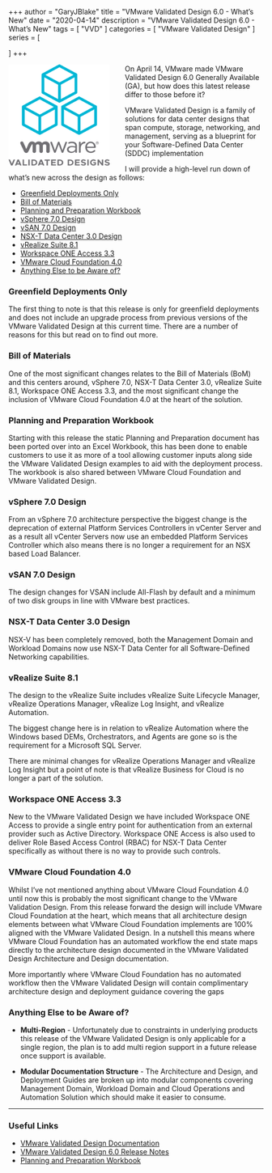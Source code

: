 +++
author = "GaryJBlake"
title = "VMware Validated Design 6.0 - What’s New"
date = "2020-04-14"
description = "VMware Validated Design 6.0 - What’s New"
tags = [
    "VVD"
]
categories = [
    "VMware Validated Design"
]
series = [
    
]
+++

<img align="left" width="200" height="200" src="/images/vvd-icon.png" style="float:left; padding-right:30px" >

On April 14, VMware made VMware Validated Design 6.0 Generally Available (GA), but how does this latest release differ to those before it?

VMware Validated Design is a family of solutions for data center designs that span compute, storage, networking, and management, serving as a blueprint for your Software-Defined Data Center (SDDC) implementation

I will provide a high-level run down of what’s new across the design as follows:

- [Greenfield Deployments Only](#greenfield-deployments-only)
- [Bill of Materials](#bill-of-materials)
- [Planning and Preparation Workbook](#planning-and-preparation-workbook)
- [vSphere 7.0 Design](#vsphere-70-design)
- [vSAN 7.0 Design](#vsan-70-design)
- [NSX-T Data Center 3.0 Design](#nsx-t-data-center-30-design)
- [vRealize Suite 8.1](#vrealize-suite-81)
- [Workspace ONE Access 3.3](#workspace-one-access-33)
- [VMware Cloud Foundation 4.0](#vmware-cloud-foundation-40)
- [Anything Else to be Aware of?](#anything-else-to-be-aware-of)

### Greenfield Deployments Only

The first thing to note is that this release is only for greenfield deployments and does not include an upgrade process from previous versions of the VMware Validated Design at this current time. There are a number of reasons for this but read on to find out more.

### Bill of Materials

One of the most significant changes relates to the Bill of Materials (BoM) and this centers around, vSphere 7.0, NSX-T Data Center 3.0, vRealize Suite 8.1, Workspace ONE Access 3.3, and the most significant change the inclusion of VMware Cloud Foundation 4.0 at the heart of the solution.

### Planning and Preparation Workbook

Starting with this release the static Planning and Preparation document has been ported over into an Excel Workbook, this has been done to enable customers to use it as more of a tool allowing customer inputs along side the VMware Validated Design examples to aid with the deployment process. The workbook is also shared between VMware Cloud Foundation and VMware Validated Design.

### vSphere 7.0 Design

From an vSphere 7.0 architecture perspective the biggest change is the deprecation of external Platform Services Controllers in vCenter Server and as a result all vCenter Servers now use an embedded Platform Services Controller which also means there is no longer a requirement for an NSX based Load Balancer.

### vSAN 7.0 Design

The design changes for VSAN include All-Flash by default and a minimum of two disk groups in line with VMware best practices.

### NSX-T Data Center 3.0 Design

NSX-V has been completely removed, both the Management Domain and Workload Domains now use NSX-T Data Center for all Software-Defined Networking capabilities.

### vRealize Suite 8.1

The design to the vRealize Suite includes vRealize Suite Lifecycle Manager, vRealize Operations Manager, vRealize Log Insight, and vRealize Automation.

The biggest change here is in relation to vRealize Automation where the Windows based DEMs, Orchestrators, and Agents are gone so is the requirement for a Microsoft SQL Server.

There are minimal changes for vRealize Operations Manager and vRealize Log Insight but a point of note is that vRealize Business for Cloud is no longer a part of the solution.

### Workspace ONE Access 3.3

New to the VMware Validated Design we have included Workspace ONE Access to provide a single entry point for authentication from an external provider such as Active Directory. Workspace ONE Access is also used to deliver Role Based Access Control (RBAC) for NSX-T Data Center specifically as without there is no way to provide such controls.

### VMware Cloud Foundation 4.0

Whilst I’ve not mentioned anything about VMware Cloud Foundation 4.0 until now this is probably the most significant change to the VMware Validation Design. From this release forward the design will include VMware Cloud Foundation at the heart, which means that all architecture design elements between what VMware Cloud Foundation implements are 100% aligned with the VMware Validated Design. In a nutshell this means where VMware Cloud Foundation has an automated workflow the end state maps directly to the architecture design documented in the VMware Validated Design Architecture and Design documentation.

More importantly where VMware Cloud Foundation has no automated workflow then the VMware Validated Design will contain complimentary architecture design and deployment guidance covering the gaps

### Anything Else to be Aware of?

- **Multi-Region** - Unfortunately due to constraints in underlying products this release of the VMware Validated Design is only applicable for a single region, the plan is to add multi region support in a future release once support is available.

- **Modular Documentation Structure** - The Architecture and Design, and Deployment Guides are broken up into modular components covering Management Domain, Workload Domain and Cloud Operations and Automation Solution which should make it easier to consume.

- - -
### Useful Links

- [VMware Validated Design Documentation](https://docs.vmware.com/en/VMware-Validated-Design/index.html) 
- [VMware Validated Design 6.0 Release Notes](https://docs.vmware.com/en/VMware-Validated-Design/6.0/rn/vmware-validated-design-60-release-notes.html)
- [Planning and Preparation Workbook](https://docs.vmware.com/en/VMware-Validated-Design/6.0/vmware-validated-design-60-vmware-cloud-foundation-40-sddc-planning-and-preparation-workbook.zip)